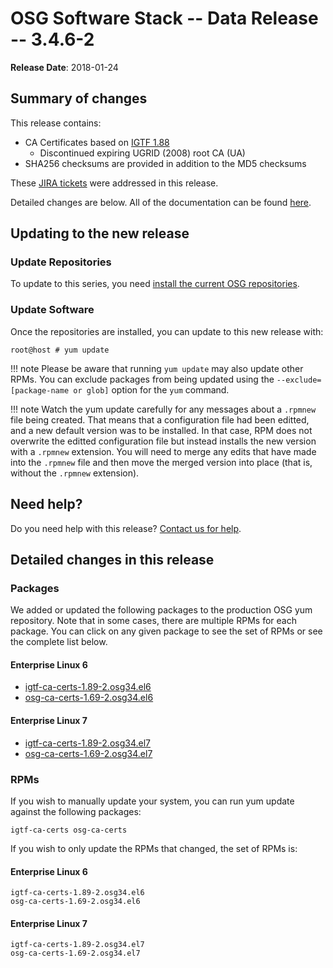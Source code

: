 OSG Software Stack -- Data Release -- 3.4.6-2
=============================================

**Release Date**: 2018-01-24

Summary of changes
------------------

This release contains:

-   CA Certificates based on [IGTF 1.88](http://dist.eugridpma.info/distribution/igtf/current/CHANGES)
    - Discontinued expiring UGRID (2008) root CA (UA)
-   SHA256 checksums are provided in addition to the MD5 checksums

These [JIRA tickets](https://jira.opensciencegrid.org/issues/?jql=project%20%3D%20SOFTWARE%20AND%20fixVersion%20%3D%203.4.6-2%20ORDER%20BY%20priority%20DESC%2C%20key%20DESC) were addressed in this release.

Detailed changes are below. All of the documentation can be found [here](../../).

Updating to the new release
---------------------------

### Update Repositories

To update to this series, you need [install the current OSG repositories](../../common/yum#install-osg-repositories).

### Update Software

Once the repositories are installed, you can update to this new release with:

``` console
root@host # yum update
```

!!! note
    Please be aware that running `yum update` may also update other RPMs. You can exclude packages from being updated using the `--exclude=[package-name or glob]` option for the `yum` command.

!!! note
    Watch the yum update carefully for any messages about a `.rpmnew` file being created. That means that a configuration file had been editted, and a new default version was to be installed. In that case, RPM does not overwrite the editted configuration file but instead installs the new version with a `.rpmnew` extension. You will need to merge any edits that have made into the `.rpmnew` file and then move the merged version into place (that is, without the `.rpmnew` extension).

Need help?
----------

Do you need help with this release? [Contact us for help](../../common/help).

Detailed changes in this release
--------------------------------

### Packages

We added or updated the following packages to the production OSG yum repository. Note that in some cases, there are multiple RPMs for each package. You can click on any given package to see the set of RPMs or see the complete list below.

#### Enterprise Linux 6

-   [igtf-ca-certs-1.89-2.osg34.el6](https://koji.chtc.wisc.edu/koji/search?match=glob&type=build&terms=igtf-ca-certs-1.89-2.osg34.el6)
-   [osg-ca-certs-1.69-2.osg34.el6](https://koji.chtc.wisc.edu/koji/search?match=glob&type=build&terms=osg-ca-certs-1.69-2.osg34.el6)

#### Enterprise Linux 7

-   [igtf-ca-certs-1.89-2.osg34.el7](https://koji.chtc.wisc.edu/koji/search?match=glob&type=build&terms=igtf-ca-certs-1.89-2.osg34.el7)
-   [osg-ca-certs-1.69-2.osg34.el7](https://koji.chtc.wisc.edu/koji/search?match=glob&type=build&terms=osg-ca-certs-1.69-2.osg34.el7)

### RPMs

If you wish to manually update your system, you can run yum update against the following packages:

    igtf-ca-certs osg-ca-certs

If you wish to only update the RPMs that changed, the set of RPMs is:

#### Enterprise Linux 6

``` file
igtf-ca-certs-1.89-2.osg34.el6
osg-ca-certs-1.69-2.osg34.el6
```

#### Enterprise Linux 7

``` file
igtf-ca-certs-1.89-2.osg34.el7
osg-ca-certs-1.69-2.osg34.el7
```

